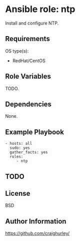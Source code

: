 Ansible role: ntp
=================

Install and configure NTP.

Requirements
------------

OS type(s):
- RedHat/CentOS

Role Variables
--------------

TODO.

Dependencies
------------

None.

Example Playbook
----------------

    - hosts: all
      sudo: yes
      gather_facts: yes
      roles:
         - ntp

TODO
----

License
-------

BSD

Author Information
------------------

https://github.com/craighurley/
